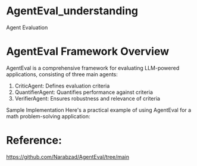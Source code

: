 # AgentEval_understanding
Agent Evaluation 

# AgentEval Framework Overview

AgentEval is a comprehensive framework for evaluating LLM-powered applications, consisting of three main agents:

1. CriticAgent: Defines evaluation criteria
2. QuantifierAgent: Quantifies performance against criteria
3. VerifierAgent: Ensures robustness and relevance of criteria

Sample Implementation
Here's a practical example of using AgentEval for a math problem-solving application:


# Reference:
https://github.com/Narabzad/AgentEval/tree/main
